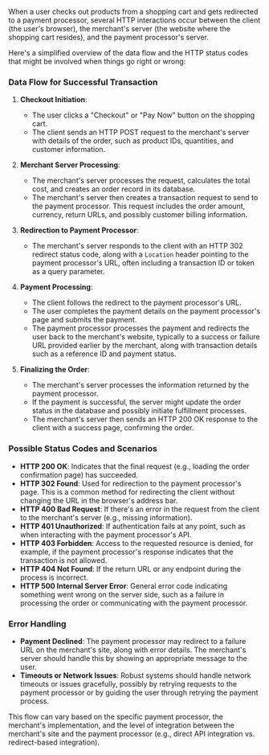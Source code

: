 When a user checks out products from a shopping cart and gets redirected to a payment processor, several HTTP interactions occur between the client (the user's browser), the merchant's server (the website where the shopping cart resides), and the payment processor's server. 



Here's a simplified overview of the data flow and the HTTP status codes that might be involved when things go right or wrong:

### Data Flow for Successful Transaction

1. **Checkout Initiation**:
    
    - The user clicks a "Checkout" or "Pay Now" button on the shopping cart.
    - The client sends an HTTP POST request to the merchant's server with details of the order, such as product IDs, quantities, and customer information.
2. **Merchant Server Processing**:
    
    - The merchant's server processes the request, calculates the total cost, and creates an order record in its database.
    - The merchant's server then creates a transaction request to send to the payment processor. This request includes the order amount, currency, return URLs, and possibly customer billing information.
3. **Redirection to Payment Processor**:
    
    - The merchant's server responds to the client with an HTTP 302 redirect status code, along with a `Location` header pointing to the payment processor's URL, often including a transaction ID or token as a query parameter.
4. **Payment Processing**:
    
    - The client follows the redirect to the payment processor's URL.
    - The user completes the payment details on the payment processor's page and submits the payment.
    - The payment processor processes the payment and redirects the user back to the merchant's website, typically to a success or failure URL provided earlier by the merchant, along with transaction details such as a reference ID and payment status.
5. **Finalizing the Order**:
    
    - The merchant's server processes the information returned by the payment processor.
    - If the payment is successful, the server might update the order status in the database and possibly initiate fulfillment processes.
    - The merchant's server then sends an HTTP 200 OK response to the client with a success page, confirming the order.

### Possible Status Codes and Scenarios

- **HTTP 200 OK**: Indicates that the final request (e.g., loading the order confirmation page) has succeeded.
- **HTTP 302 Found**: Used for redirection to the payment processor's page. This is a common method for redirecting the client without changing the URL in the browser's address bar.
- **HTTP 400 Bad Request**: If there's an error in the request from the client to the merchant's server (e.g., missing information).
- **HTTP 401 Unauthorized**: If authentication fails at any point, such as when interacting with the payment processor's API.
- **HTTP 403 Forbidden**: Access to the requested resource is denied, for example, if the payment processor's response indicates that the transaction is not allowed.
- **HTTP 404 Not Found**: If the return URL or any endpoint during the process is incorrect.
- **HTTP 500 Internal Server Error**: General error code indicating something went wrong on the server side, such as a failure in processing the order or communicating with the payment processor.

### Error Handling

- **Payment Declined**: The payment processor may redirect to a failure URL on the merchant's site, along with error details. The merchant's server should handle this by showing an appropriate message to the user.
- **Timeouts or Network Issues**: Robust systems should handle network timeouts or issues gracefully, possibly by retrying requests to the payment processor or by guiding the user through retrying the payment process.

This flow can vary based on the specific payment processor, the merchant's implementation, and the level of integration between the merchant's site and the payment processor (e.g., direct API integration vs. redirect-based integration).